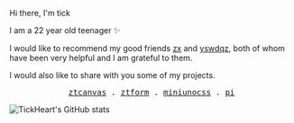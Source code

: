 Hi there, I'm tick

I am a 22 year old teenager ✨

I would like to recommend my good friends [zx](https://github.com/alexzhang1030) and [yswdqz](https://github.com/yswdqz), both of whom have been very helpful and I am grateful to them.

I would also like to share with you some of my projects.

<p align="center">
  <samp>
    <a href="https://ztcanvas.netlify.app/">ztcanvas</a> .
    <a href="https://ztform-docs.netlify.app/">ztform</a> .
    <a href="https://github.com/developer-plus/mini-unocss">miniunocss</a> .
    <a href="https://github.com/TickHeart/pi">pi</a> 
  </samp>
</p>

![TickHeart's GitHub stats](https://github-readme-stats.vercel.app/api?username=TickHeart&show_icons=true)
